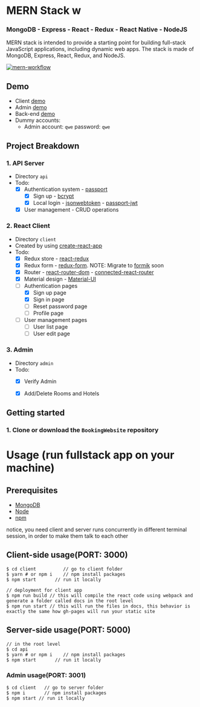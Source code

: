 
# MERN Stack w

### MongoDB - Express - React - Redux - React Native - NodeJS

MERN stack is intended to provide a starting point for building full-stack JavaScript applications, including dynamic web apps. The stack is made of MongoDB, Express, React, Redux, and NodeJS.

[![mern-workflow](https://raw.githubusercontent.com/t-ho/mern-stack/assets/assets/mern-workflow.gif)](https://github.com/t-ho/mern-stack)

## Demo

- Client [demo](https://bookingwebsite-funnyclient.netlify.app)
- Admin [demo](https://bookingwebsite-funny.netlify.app)
- Back-end [demo](https://booking-website-g3rm.onrender.com)
- Dummy accounts:
   - Admin account: `qwe` password: `qwe`

## Project Breakdown

### 1. API Server

- Directory `api`
- Todo:
  - [x] Authentication system - [passport](https://www.npmjs.com/package/passport)
    - [x] Sign up - [bcrypt](https://www.npmjs.com/package/bcrypt)
    - [x] Local login - [jsonwebtoken](https://www.npmjs.com/package/jsonwebtoken) - [passport-jwt](https://www.npmjs.com/package/passport-jwt)
  - [x] User management - CRUD operations

### 2. React Client

- Directory `client`
- Created by using [create-react-app](https://www.npmjs.com/package/create-react-app)
- Todo:
  - [x] Redux store - [react-redux](https://www.npmjs.com/package/react-redux)
  - [x] Redux form - [redux-form](https://redux-form.com/8.3.0). NOTE: Migrate to [formik](https://jaredpalmer.com/formik) soon
  - [x] Router - [react-router-dom](https://www.npmjs.com/package/react-router-dom) - [connected-react-router](https://www.npmjs.com/package/connected-react-router)
  - [x] Material design - [Material-UI](https://material-ui.com)
  - [ ] Authentication pages
    - [x] Sign up page
    - [x] Sign in page 
    - [ ] Reset password page
    - [ ] Profile page
  - [ ] User management pages
    - [ ] User list page
    - [ ] User edit page

### 3. Admin

- Directory `admin`
- Todo:
  - [x] Verify Admin
  - [x] Add/Delete Rooms and Hotels



## Getting started

### 1. Clone or download the `BookingWebsite` repository

# Usage (run fullstack app on your machine)

## Prerequisites
- [MongoDB](https://www.mongodb.com/docs/manual/installation/)
- [Node](https://nodejs.org/en/download/) 
- [npm](https://nodejs.org/en/download/package-manager/)

notice, you need client and server runs concurrently in different terminal session, in order to make them talk to each other

## Client-side usage(PORT: 3000)
```terminal
$ cd client          // go to client folder
$ yarn # or npm i    // npm install packages
$ npm start       // run it locally

// deployment for client app
$ npm run build // this will compile the react code using webpack and generate a folder called docs in the root level
$ npm run start // this will run the files in docs, this behavior is exactly the same how gh-pages will run your static site
```

## Server-side usage(PORT: 5000)

```terminal
// in the root level
$ cd api
$ yarn # or npm i    // npm install packages
$ npm start       // run it locally
```

### Admin usage(PORT: 3001)

```terminal
$ cd client   // go to server folder
$ npm i       // npm install packages
$ npm start // run it locally
```


